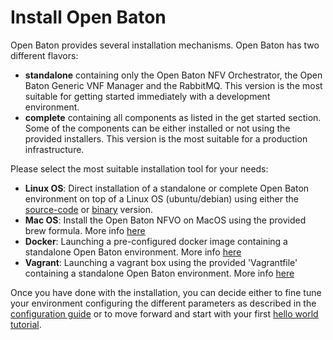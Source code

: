 # Install Open Baton 

Open Baton provides several installation mechanisms. Open Baton has two different flavors: 

* **standalone** containing only the Open Baton NFV Orchestrator, the Open Baton Generic VNF Manager and the RabbitMQ. This version is the most suitable for getting started immediately with a development environment. 
* **complete** containing all components as listed in the get started section. Some of the components can be either installed or not using the provided installers. This version is the most suitable for a production infrastructure. 

Please select the most suitable installation tool for your needs: 

* **Linux OS**: Direct installation of a standalone or complete Open Baton environment on top of a Linux OS (ubuntu/debian) using either the [source-code][nfvo-installation-src] or [binary][nfvo-installation-deb] version. 
* **Mac OS**: Install the Open Baton NFVO on MacOS using the provided brew formula. More info [here][macos]
* **Docker**: Launching a pre-configured docker image containing a standalone Open Baton environment. More info [here][docker]
* **Vagrant**: Launching a vagrant box using the provided 'Vagrantfile' containing a standalone Open Baton environment. More info [here][vagrant]

Once you have done with the installation, you can decide either to fine tune your environment configuring the different parameters as described in the [configuration guide][nfvo-configuration] or to move forward and start with your first [hello world tutorial][dummy-NSR].


[spring]:https://spring.io
[localhost:8080]:http://localhost:8080/
[dummy-NSR]:dummy-NSR.md
[docker]: nfvo-installation-docker.md
[macos]: nfvo-installation-mac.md
[nfvo-configuration]: nfvo-configuration.md
[nfvo-installation-deb]: nfvo-installation-deb.md
[nfvo-installation-src]: nfvo-installation-src.md
[use-openbaton]:use.md
[reference-to-rabbit-site]:https://www.rabbitmq.com/
[vagrant]: nfvo-installation-vagrant.md
[zabbix-server-configuration]:zabbix-server-configuration.md

<!---
Script for open external links in a new tab
-->
<script type="text/javascript" charset="utf-8">
      // Creating custom :external selector
      $.expr[':'].external = function(obj){
          return !obj.href.match(/^mailto\:/)
                  && (obj.hostname != location.hostname);
      };
      $(function(){
        $('a:external').addClass('external');
        $(".external").attr('target','_blank');
      })
</script>
